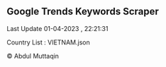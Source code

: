 

## Google Trends Keywords Scraper 
 
Last Update 01-04-2023 , 22:21:31

Country List :
VIETNAM.json



© Abdul Muttaqin 
